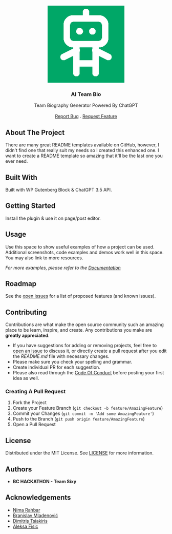 <p align="center">
  <img src="AI-Team-Bio.png">
  <h3 align="center">AI Team Bio</h3>

  <p align="center">
    Team Biography Generator Powered By ChatGPT
    <br/>
    <br/>
    <a href="https://github.com/nrahbar-bc/AI-Team-Bio/issues">Report Bug</a>
    .
    <a href="https://github.com/nrahbar-bc/AI-Team-Bio/issues">Request Feature</a>
  </p>
</p>



## About The Project

There are many great README templates available on GitHub, however, I didn't find one that really suit my needs so I created this enhanced one. I want to create a README template so amazing that it'll be the last one you ever need.

## Built With

Built with WP Gutenberg Block & ChatGPT 3.5 API.

## Getting Started

Install the plugin & use it on page/post editor.

## Usage

Use this space to show useful examples of how a project can be used. Additional screenshots, code examples and demos work well in this space. You may also link to more resources.

_For more examples, please refer to the [Documentation](https://example.com)_

## Roadmap

See the [open issues](https://github.com/nrahbar-bc/AI-Team-Bio/issues) for a list of proposed features (and known issues).

## Contributing

Contributions are what make the open source community such an amazing place to be learn, inspire, and create. Any contributions you make are **greatly appreciated**.
* If you have suggestions for adding or removing projects, feel free to [open an issue](https://github.com/nrahbar-bc/AI-Team-Bio/issues/new) to discuss it, or directly create a pull request after you edit the *README.md* file with necessary changes.
* Please make sure you check your spelling and grammar.
* Create individual PR for each suggestion.
* Please also read through the [Code Of Conduct](https://github.com/nrahbar-bc/AI-Team-Bio/blob/main/CODE_OF_CONDUCT.md) before posting your first idea as well.

### Creating A Pull Request

1. Fork the Project
2. Create your Feature Branch (`git checkout -b feature/AmazingFeature`)
3. Commit your Changes (`git commit -m 'Add some AmazingFeature'`)
4. Push to the Branch (`git push origin feature/AmazingFeature`)
5. Open a Pull Request

## License

Distributed under the MIT License. See [LICENSE](https://github.com/nrahbar-bc/AI-Team-Bio/blob/main/LICENSE.md) for more information.

## Authors

* **BC HACKATHON - Team Sixy**

## Acknowledgements

* [Nima Rahbar](https://github.com/nrahbar-bc)
* [Branislav Mladenović](https://github.com/bmladenovic)
* [Dimitris Tsiakiris](https://github.com/dtsiakiris)
* [Aleksa Fisic](https://github.com/afisic92)
